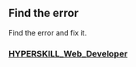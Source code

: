 ## Find the error

Find the error and fix it.

### [HYPERSKILL_Web_Developer](https://github.com/kakanew/HYPERSKILL_Web_Developer)

